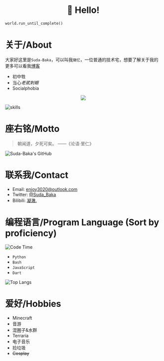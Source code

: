 <h1 align='center'>👋 Hello!</h1>

```python
world.run_until_complete()
```

# 关于/About

大家好这里是`Suda-Baka`，可以叫我`徽忆`，一位普通的技术宅，想要了解关于我的更多可以看我[博客](https://sudabaka.netlify.app/about/)

- 初中牲
- 当心*老貮刺螈*
- Socialphobia

<p align='center'><img src="https://count.getloli.com/@sudayo?name=sudayo&theme=booru-lewd&padding=10&offset=0&align=center&scale=1&pixelated=1&darkmode=auto"/></p>

![skills](https://skillicons.dev/icons?i=bash,py,js,dart,md,html,css,linux,mysql,git,docker,ps,au,ae,pr,redis,github,vim,vscode,androidstudio)

# 座右铭/Motto

> 朝闻道，夕死可矣。 ——《论语·里仁》

![Suda-Baka's GitHub](https://github-readme-stats.vercel.app/api?username=Suda-Baka&show_icons=true&count_private=true&theme=darcula&bg_color=00000)

# 联系我/Contact

- Email: [enjoy3020@outlook.com](mailto:enjoy3020@outlook.com)
- Twitter: [@Suda_Baka](https://x.com/Suda_Baka)
- Bilibili: [凝澈.](https://space.bilibili.com/1338395679)

# 编程语言/Program Language (Sort by proficiency)

![Code Time](https://wakatime.com/badge/user/58246647-d94d-425f-b471-5e1ce80637d1.svg)

- `Python`
- `Bash`
- `JavaScript`
- `Dart`

![Top Langs](https://github-readme-stats.vercel.app/api/top-langs/?username=Suda-Baka&layout=compact&theme=darcula&bg_color=00000000&langs_count=6)

# 爱好/Hobbies

- Minecraft
- 音游
- 混圈子&水群
- Terraria
- 电子音乐
- 捡垃圾
- ~~Cosplay~~

<!---
<p align='center'><a href="https://wakatime.com/@58246647-d94d-425f-b471-5e1ce80637d1"><img src="https://wakatime.com/badge/user/58246647-d94d-425f-b471-5e1ce80637d1.svg" alt="Total time coded since Mar 2 2025" /></a>
<a href="https://visitorbadge.io/status?path=https%3A%2F%2Fgithub.com%2FSuda-Baka"><img src="https://api.visitorbadge.io/api/visitors?path=https%3A%2F%2Fgithub.com%2FSuda-Baka&label=%F0%9F%8C%8D%20Total%20Visitors&countColor=%23263759&style=flat&labelStyle=none" /></a>
<a href="https://github.com/Suda-Baka?tab=repositories"><img src="https://img.shields.io/github/stars/Suda-Baka?style=flat&logo=github&label=Total%20Stars&color=teal"/></a>
</p>
<img src ="https://github-readme-streak-stats.herokuapp.com?user=Suda-Baka&theme=darcula&hide_border=true&background=FFFFFF00">
</p>
--->
